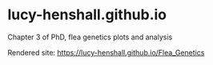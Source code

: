 # lucy-henshall.github.io
Chapter 3 of PhD, flea genetics plots and analysis

Rendered site: https://lucy-henshall.github.io/Flea_Genetics
